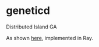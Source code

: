 # geneticd
Distributed Island GA

As shown [here](https://ieeexplore.ieee.org/document/5949703), implemented in Ray.
